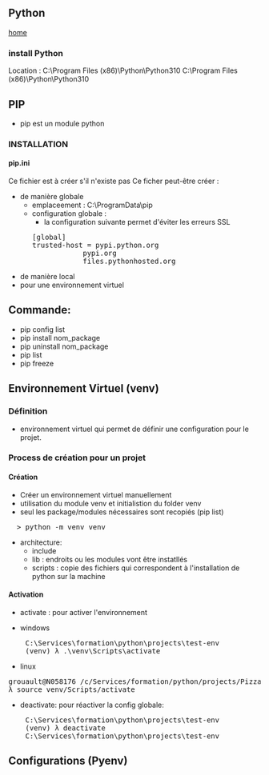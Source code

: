 ## Python

[home](index.md)

### install Python

Location :
C:\Program Files (x86)\Python\Python310
C:\Program Files (x86)\Python\Python310

## PIP

- pip est un module python

### INSTALLATION

#### pip.ini

Ce fichier est à créer s'il n'existe pas
Ce ficher peut-être créer :

- de manière globale
  - emplaceement : C:\ProgramData\pip
  - configuration globale :
    - la configuration suivante permet d'éviter les erreurs SSL
    <pre>
    [global]
    trusted-host = pypi.python.org
                pypi.org
                files.pythonhosted.org
    </pre>
- de manière local
- pour une environnement virtuel

## Commande:

- pip config list
- pip install nom_package
- pip uninstall nom_package
- pip list
- pip freeze

## Environnement Virtuel (venv)

### Définition

- environnement virtuel qui permet de définir une configuration pour le projet.

### Process de création pour un projet

#### Création

- Créer un environnement virtuel manuellement
- utilisation du module venv et initialistion du folder venv
- seul les package/modules nécessaires sont recopiés (pip list)
<pre>
  > python -m venv venv
</pre>
- architecture:
  - include
  - lib : endroits ou les modules vont être instatllés
  - scripts : copie des fichiers qui correspondent à l'installation de python sur la machine

#### Activation

- activate : pour activer l'environnement

* windows
<pre>
    C:\Services\formation\python\projects\test-env
    (venv) λ .\venv\Scripts\activate
</pre>
* linux
<pre>
grouault@N058176 /c/Services/formation/python/projects/PizzaMamaDjango
λ source venv/Scripts/activate
</pre>

- deactivate: pour réactiver la config globale:
<pre>
    C:\Services\formation\python\projects\test-env
    (venv) λ deactivate
    C:\Services\formation\python\projects\test-env
</pre>

## Configurations (Pyenv)
